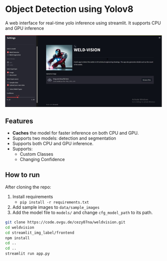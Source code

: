 # Object Detection using Yolov8
A web interface for real-time yolo inference using streamlit. It supports CPU and GPU inference

<img src="utils/app.jpg" alt="demo of the dashboard" width="800"/>


## Features
- **Caches** the model for faster inference on both CPU and GPU.
- Supports two models: detection and segmentation
- Supports both CPU and GPU inference.
- Supports:
  - Custom Classes
  - Changing Confidence


## How to run
After cloning the repo:
1. Install requirements
   - `pip install -r requirements.txt`
2. Add sample images to `data/sample_images`
3. Add the model file to `models/` and change `cfg_model_path` to its path.
```bash
git clone https://code.ovgu.de/cezy07na/weldvision.git
cd weldvision
cd streamlit_img_label/frontend
npm install
cd ..
cd ..
streamlit run app.py
```
